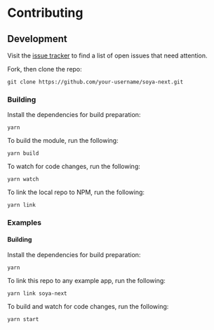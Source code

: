 # Contributing

## Development

Visit the [issue tracker](https://github.com/traveloka/soya-next/issues) to find a list of open issues that need attention.

Fork, then clone the repo:

```
git clone https://github.com/your-username/soya-next.git
```

### Building

Install the dependencies for build preparation:
```
yarn
```

To build the module, run the following:
```
yarn build
```

To watch for code changes, run the following:
```
yarn watch
```

To link the local repo to NPM, run the following:
```
yarn link
```

### Examples

#### Building

Install the dependencies for build preparation:
```
yarn
```

To link this repo to any example app, run the following:
```
yarn link soya-next
```

To build and watch for code changes, run the following:
```
yarn start
```
